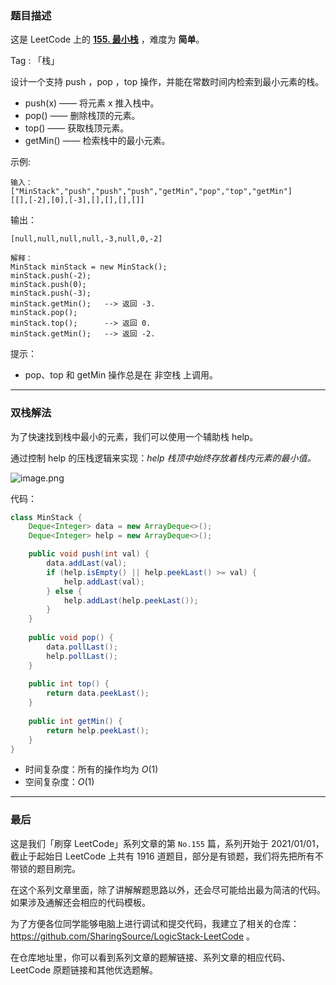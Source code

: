 ### 题目描述

这是 LeetCode 上的 **[155. 最小栈](https://leetcode-cn.com/problems/min-stack/solution/tu-li-zhan-shi-shuang-zhan-shi-xian-zui-fcwj5/)** ，难度为 **简单**。

Tag : 「栈」




设计一个支持 push ，pop ，top 操作，并能在常数时间内检索到最小元素的栈。
* push(x) —— 将元素 x 推入栈中。
* pop() —— 删除栈顶的元素。
* top() —— 获取栈顶元素。
* getMin() —— 检索栈中的最小元素。


示例:
```
输入：
["MinStack","push","push","push","getMin","pop","top","getMin"]
[[],[-2],[0],[-3],[],[],[],[]]
```
输出：
```
[null,null,null,null,-3,null,0,-2]

解释：
MinStack minStack = new MinStack();
minStack.push(-2);
minStack.push(0);
minStack.push(-3);
minStack.getMin();   --> 返回 -3.
minStack.pop();
minStack.top();      --> 返回 0.
minStack.getMin();   --> 返回 -2.
```

提示：
* pop、top 和 getMin 操作总是在 非空栈 上调用。

---

### 双栈解法

为了快速找到栈中最小的元素，我们可以使用一个辅助栈 help。

通过控制 help 的压栈逻辑来实现：*help 栈顶中始终存放着栈内元素的最小值。*

![image.png](https://pic.leetcode-cn.com/1616918115-ubygKn-image.png)

代码：
```java
class MinStack {
    Deque<Integer> data = new ArrayDeque<>();
    Deque<Integer> help = new ArrayDeque<>();

    public void push(int val) {
        data.addLast(val);
        if (help.isEmpty() || help.peekLast() >= val) {
            help.addLast(val);
        } else {
            help.addLast(help.peekLast());
        }
    }
    
    public void pop() {
        data.pollLast();
        help.pollLast();
    }
    
    public int top() {
        return data.peekLast();
    }
    
    public int getMin() {
        return help.peekLast();
    }
}
```
* 时间复杂度：所有的操作均为 $O(1)$
* 空间复杂度：$O(1)$

---

### 最后

这是我们「刷穿 LeetCode」系列文章的第 `No.155` 篇，系列开始于 2021/01/01，截止于起始日 LeetCode 上共有 1916 道题目，部分是有锁题，我们将先把所有不带锁的题目刷完。

在这个系列文章里面，除了讲解解题思路以外，还会尽可能给出最为简洁的代码。如果涉及通解还会相应的代码模板。

为了方便各位同学能够电脑上进行调试和提交代码，我建立了相关的仓库：https://github.com/SharingSource/LogicStack-LeetCode 。

在仓库地址里，你可以看到系列文章的题解链接、系列文章的相应代码、LeetCode 原题链接和其他优选题解。

